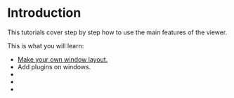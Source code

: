 # Introduction

This tutorials cover step by step how to use the main features of the viewer.

This is what you will learn:

- [Make your own window layout.](/viewer/tutorials/make_your_own_window_layout.html)
- Add plugins on windows.
- 
-
-
